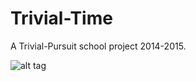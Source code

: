 Trivial-Time
============
A Trivial-Pursuit school project 2014-2015.

![alt tag](http://i.imgur.com/YArC1Xt.png)
